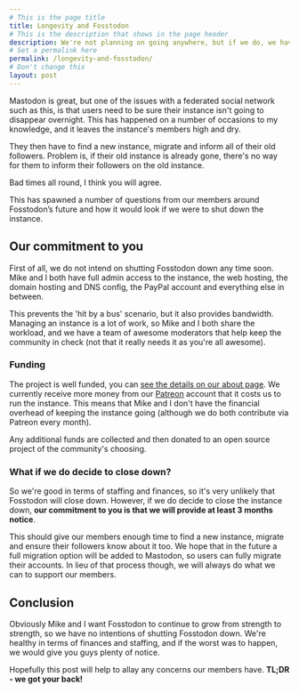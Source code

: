 ```yaml
---
# This is the page title
title: Longevity and Fosstodon
# This is the description that shows in the page header
description: We're not planning on going anywhere, but if we do, we have a plan.
# Set a permalink here
permalink: /longevity-and-fosstodon/
# Don't change this
layout: post
---
```


Mastodon is great, but one of the issues with a federated social network such as this, is that users need to be sure their instance isn't going to disappear overnight. This has happened on a number of occasions to my knowledge, and it leaves the instance's members high and dry.<!--more-->

They then have to find a new instance, migrate and inform all of their old followers. Problem is, if their old instance is already gone, there's no way for them to inform their followers on the old instance.

Bad times all round, I think you will agree.

This has spawned a number of questions from our members around Fosstodon’s future and how it would look if we were to shut down the instance.

## Our commitment to you

First of all, we do not intend on shutting Fosstodon down any time soon. Mike and I both have full admin access to the instance, the web hosting, the domain hosting and DNS config, the PayPal account and everything else in between.

This prevents the 'hit by a bus' scenario, but it also provides bandwidth. Managing an instance is a lot of work, so Mike and I both share the workload, and we have a team of awesome moderators that help keep the community in check (not that it really needs it as you're all awesome).

### Funding

The project is well funded, you can [see the details on our about page](/about). We currently receive more money from our [Patreon](https://patreon.com/fosstodon) account that it costs us to run the instance. This means that Mike and I don't have the financial overhead of keeping the instance going (although we do both contribute via Patreon every month).

Any additional funds are collected and then donated to an open source project of the community's choosing.

### What if we do decide to close down?

So we're good in terms of staffing and finances, so it's very unlikely that Fosstodon will close down. However, if we do decide to close the instance down, **our commitment to you is that we will provide at least 3 months notice**.

This should give our members enough time to find a new instance, migrate and ensure their followers know about it too. We hope that in the future a full migration option will be added to Mastodon, so users can fully migrate their accounts. In lieu of that process though, we will always do what we can to support our members.

## Conclusion

Obviously Mike and I want Fosstodon to continue to grow from strength to strength, so we have no intentions of shutting Fosstodon down. We're healthy in terms of finances and staffing, and if the worst was to happen, we would give you guys plenty of notice.

Hopefully this post will help to allay any concerns our members have. **TL;DR - we got your back!**
